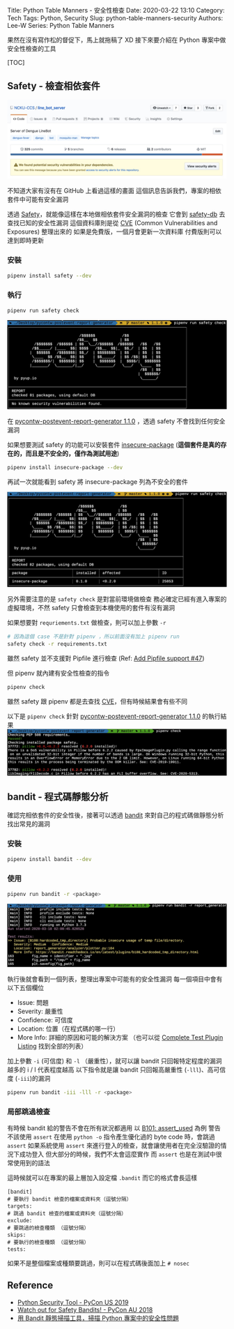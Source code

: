 Title: Python Table Manners - 安全性檢查
Date: 2020-03-22 13:10
Category: Tech
Tags: Python, Security
Slug: python-table-manners-security
Authors: Lee-W
Series: Python Table Manners

果然在沒有寫作松的督促下，馬上就拖稿了 XD
接下來要介紹在 Python 專案中做安全性檢查的工具

<!--more-->

[TOC]

## Safety - 檢查相依套件

![depbot](/images/posts-image/2020-02-22-python-table-manner-series/depbot.jpg)

不知道大家有沒有在 GitHub 上看過這樣的畫面
這個訊息告訴我們，專案的相依套件中可能有安全漏洞

透過 [Safety](https://github.com/pyupio/safety)，就能像這樣在本地做相依套件安全漏洞的檢查
它會到 [safety-db](https://github.com/pyupio/safety-db) 去查找已知的安全性漏洞
這個資料庫則是從 [CVE](https://cve.mitre.org/) (Common Vulnerabilities and Exposures) 整理出來的
如果是免費版，一個月會更新一次資料庫
付費版則可以達到即時更新

### 安裝

```sh
pipenv install safety --dev
```

### 執行

```sh
pipenv run safety check
```

![safety-not-found](/images/posts-image/2020-02-22-python-table-manner-series/safety-not-found.jpg)

在 [pycontw-postevent-report-generator 1.1.0](https://github.com/pycontw/pycontw-postevent-report-generator/tree/1.1.0) ，透過 safety 不會找到任何安全漏洞

如果想要測試 safety 的功能可以安裝套件 [insecure-package](https://pypi.org/project/insecure-package/) (**這個套件是真的存在的，而且是不安全的，僅作為測試用途**)

```sh
pipenv install insecure-package --dev
```

再試一次就能看到 safety 將 insecure-package 列為不安全的套件

![safety-found-insecure](/images/posts-image/2020-02-22-python-table-manner-series/safety-found-insecure.jpg)

另外需要注意的是 `safety check` 是對當前環境做檢查
務必確定已經有進入專案的虛擬環境，不然 safety 只會檢查到本機使用的套件有沒有漏洞

如果想要對 `requriements.txt` 做檢查，則可以加上參數 `-r`

```sh
# 因為這個 case 不是針對 pipenv ，所以前面沒有加上 pipenv run
safety check -r requirements.txt
```

雖然 safety 並不支援對 Pipfile 進行檢查 (Ref: [Add Pipfile support #47](https://github.com/pyupio/safety/issues/47))

但 pipenv 就內建有安全性檢查的指令

```sh
pipenv check
```

雖然 safety 跟 pipenv 都是去查找 [CVE](https://cve.mitre.org/)，但有時候結果會有些不同

以下是 `pipenv check` 針對 [pycontw-postevent-report-generator 1.1.0](https://github.com/pycontw/pycontw-postevent-report-generator/tree/1.1.0) 的執行結果
![pipenv-check-pillow](/images/posts-image/2020-02-22-python-table-manner-series/pipenv-check-pillow.jpg)

## bandit - 程式碼靜態分析
確認完相依套件的安全性後，接著可以透過 [bandit](https://github.com/PyCQA/bandit) 來對自己的程式碼做靜態分析找出常見的漏洞

### 安裝

```sh
pipenv install bandit --dev
```

### 使用

```sh
pipenv run bandit -r <package>
```

![bandit-result](/images/posts-image/2020-02-22-python-table-manner-series/bandit-result.jpg)

執行後就會看到一個列表，整理出專案中可能有的安全性漏洞
每一個項目中會有以下五個欄位

* Issue: 問題
* Severity: 嚴重性
* Confidence: 可信度
* Location: 位置（在程式碼的哪一行）
* More Info: 詳細的原因和可能的解決方案 （也可以從 [Complete Test Plugin Listing](https://bandit.readthedocs.io/en/latest/plugins/#complete-test-plugin-listing) 找到全部的列表）


加上參數 `-i` (可信度) 和 `-l` （嚴重性），就可以讓 bandit 只回報特定程度的漏洞
越多的 i / l 代表程度越高
以下指令就是讓 bandit 只回報高嚴重性 (`-lll`)、高可信度 (`-iii`)的漏洞

```sh
pipenv run bandit -iii -lll -r <package>
```

### 局部跳過檢查
有時候 bandit 給的警告不會在所有狀況都適用
以 [B101: assert_used](https://bandit.readthedocs.io/en/latest/plugins/b101_assert_used.html#module-bandit.plugins.asserts) 為例
警告不該使用 `assert`
在使用 `python -o` 指令產生優化過的 byte code 時，會跳過 `assert`
如果系統使用 `assert` 來進行登入的檢查，就會讓使用者在完全沒驗證的情況下成功登入
但大部分的時候，我們不太會這麼實作
而 `assert` 也是在測試中很常使用到的語法

這時候就可以在專案的最上層加入設定檔 `.bandit`
而它的格式會長這樣

```text
[bandit]
# 要執行 bandit 檢查的檔案或資料夾（逗號分隔）
targets:
# 跳過 bandit 檢查的檔案或資料夾（逗號分隔）
exclude:
# 要跳過的檢查種類 （逗號分隔）
skips:
# 要執行的檢查種類 （逗號分隔）
tests:
```

如果不是整個檔案或種類要跳過，則可以在程式碼後面加上 `# nosec`

## Reference
* [Python Security Tool - PyCon US 2019](https://lee-w.github.io/pycon-note/posts/pycon-us-2019/2019/10/python-security-tool/)
* [Watch out for Safety Bandits! - PyCon AU 2018](https://lee-w.github.io/pycon-note/posts/pycon-au-2018/2019/08/watch-out-for-safety-bandits/)
* [用 Bandit 靜態掃描工具，掃描 Python 專案中的安全性問題](https://myapollo.com.tw/zh-tw/secure-your-python-code-with-bandit/)
